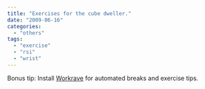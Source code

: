```yaml
---
title: "Exercises for the cube dweller."
date: "2009-06-16"
categories: 
  - "others"
tags: 
  - "exercise"
  - "rsi"
  - "wrist"
---
```


Bonus tip: Install [Workrave](http://www.workrave.org/welcome/) for automated breaks and exercise tips.
